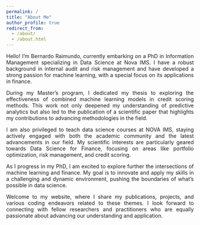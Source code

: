 ```yaml
---
permalink: /
title: "About Me"
author_profile: true
redirect_from: 
  - /about/
  - /about.html
---
```


<body>
  <div style="text-align: justify;">
    <p>Hello! I’m Bernardo Raimundo, currently embarking on a PhD in Information Management specializing in Data Science at Nova IMS. I have a robust background in internal audit and risk management and have developed a strong passion for machine learning, with a special focus on its applications in finance.</p>
    <p>During my Master’s program, I dedicated my thesis to exploring the effectiveness of combined machine learning models in credit scoring methods. This work not only deepened my understanding of predictive analytics but also led to the publication of a scientific paper that highlights my contributions to advancing methodologies in the field.</p>
    <p>I am also privileged to teach data science courses at NOVA IMS, staying actively engaged with both the academic community and the latest advancements in our field. My scientific interests are particularly geared towards Data Science for Finance, focusing on areas like portfolio optimization, risk management, and credit scoring.</p>
    <p>As I progress in my PhD, I am excited to explore further the intersections of machine learning and finance. My goal is to innovate and apply my skills in a challenging and dynamic environment, pushing the boundaries of what’s possible in data science.</p>
    <p>Welcome to my website, where I share my publications, projects, and various coding endeavors related to these themes. I look forward to connecting with fellow researchers and practitioners who are equally passionate about advancing our understanding and application.</p>
  </div>
</body>
</html>